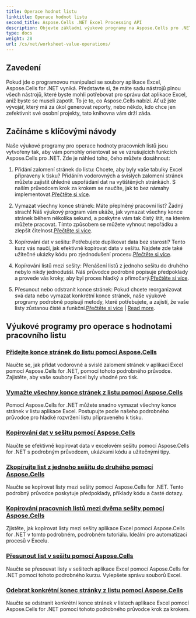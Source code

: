 ```yaml
---
title: Operace hodnot listu
linktitle: Operace hodnot listu
second_title: Aspose.Cells .NET Excel Processing API
description: Objevte základní výukové programy na Aspose.Cells pro .NET, které pokrývají operace s hodnotami listu pro vylepšení vašich projektů Excel.
type: docs
weight: 28
url: /cs/net/worksheet-value-operations/
---
```

## Zavedení

Pokud jde o programovou manipulaci se soubory aplikace Excel, Aspose.Cells for .NET vyniká. Představte si, že máte sadu nástrojů plnou všech nástrojů, které byste mohli potřebovat pro správu dat aplikace Excel, aniž byste se museli zapotit. To je to, co Aspose.Cells nabízí. Ať už jste vývojář, který má za úkol generovat reporty, nebo někdo, kdo chce jen zefektivnit své osobní projekty, tato knihovna vám drží záda.

## Začínáme s klíčovými návody

Naše výukové programy pro operace hodnoty pracovních listů jsou vytvořeny tak, aby vám pomohly orientovat se ve vzrušujících funkcích Aspose.Cells pro .NET. Zde je náhled toho, čeho můžete dosáhnout:

1. Přidání zalomení stránek do listu: Chcete, aby byly vaše tabulky Excel připraveny k tisku? Přidáním vodorovných a svislých zalomení stránek můžete zajistit úhledné uspořádání dat na vytištěných stránkách. S naším průvodcem krok za krokem se naučíte, jak to bez námahy implementovat.[Přečtěte si více](./add-page-breaks/).

2.  Vymazat všechny konce stránek: Máte přeplněný pracovní list? Žádný strach! Náš výukový program vám ukáže, jak vymazat všechny konce stránek během několika sekund, a poskytne vám tak čistý štít, na kterém můžete pracovat. Tímto způsobem se můžete vyhnout nepořádku a zlepšit čitelnost.[Přečtěte si více](./clear-all-page-breaks/).

3.  Kopírování dat v sešitu: Potřebujete duplikovat data bez starostí? Tento kurz vás naučí, jak efektivně kopírovat data v sešitu. Najdete zde také užitečné ukázky kódu pro zjednodušení procesu.[Přečtěte si více](./copy-data-within-workbook/).

4.  Kopírování listů mezi sešity: Přenášení listů z jednoho sešitu do druhého nebylo nikdy jednodušší. Náš průvodce podrobně popisuje předpoklady a provede vás kroky, aby byl proces hladký a přímočarý.[Přečtěte si více](./copy-worksheet-between-workbooks/).

5. Přesunout nebo odstranit konce stránek: Pokud chcete reorganizovat svá data nebo vymazat konkrétní konce stránek, naše výukové programy podrobně popisují metody, které potřebujete, a zajistí, že vaše listy zůstanou čisté a funkční.[Přečtěte si více](./move-worksheet-within-workbook/) | [Read more](./remove-specific-page-break/).

## Výukové programy pro operace s hodnotami pracovního listu
### [Přidejte konce stránek do listu pomocí Aspose.Cells](./add-page-breaks/)
Naučte se, jak přidat vodorovné a svislé zalomení stránek v aplikaci Excel pomocí Aspose.Cells for .NET, pomocí tohoto podrobného průvodce. Zajistěte, aby vaše soubory Excel byly vhodné pro tisk.
### [Vymažte všechny konce stránek z listu pomocí Aspose.Cells](./clear-all-page-breaks/)
Pomocí Aspose.Cells for .NET můžete snadno vymazat všechny konce stránek v listu aplikace Excel. Postupujte podle našeho podrobného průvodce pro hladké rozvržení listu připraveného k tisku.
### [Kopírování dat v sešitu pomocí Aspose.Cells](./copy-data-within-workbook/)
Naučte se efektivně kopírovat data v excelovém sešitu pomocí Aspose.Cells for .NET s podrobným průvodcem, ukázkami kódu a užitečnými tipy.
### [Zkopírujte list z jednoho sešitu do druhého pomocí Aspose.Cells](./copy-worksheet-between-workbooks/)
Naučte se kopírovat listy mezi sešity pomocí Aspose.Cells for .NET. Tento podrobný průvodce poskytuje předpoklady, příklady kódu a časté dotazy.
### [Kopírování pracovních listů mezi dvěma sešity pomocí Aspose.Cells](./copy-worksheets-between-workbooks/)
Zjistěte, jak kopírovat listy mezi sešity aplikace Excel pomocí Aspose.Cells for .NET v tomto podrobném, podrobném tutoriálu. Ideální pro automatizaci procesů v Excelu.
### [Přesunout list v sešitu pomocí Aspose.Cells](./move-worksheet-within-workbook/)
Naučte se přesouvat listy v sešitech aplikace Excel pomocí Aspose.Cells for .NET pomocí tohoto podrobného kurzu. Vylepšete správu souborů Excel.
### [Odebrat konkrétní konec stránky z listu pomocí Aspose.Cells](./remove-specific-page-break/)
Naučte se odstranit konkrétní konce stránek v listech aplikace Excel pomocí Aspose.Cells for .NET pomocí tohoto podrobného průvodce krok za krokem.